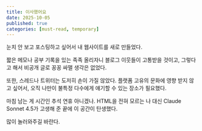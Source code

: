 ```yaml
---
title: 이사했어요
date: 2025-10-05
published: true
categories: [must-read, temporary]
---
```


눈치 안 보고 포스팅하고 싶어서 내 웹사이트를 새로 만들었다.

짧은 메모나 공부 기록을 있는 족족 올리자니 블로그 이웃들이 고통받을 것이고, 그렇다고 해서 비공개 글로 꽁꽁 싸맬 생각은 없었다.  

또한, 스레드나 트위터는 도저히 손이 가질 않았다. 플랫폼 고유의 문화에 영향 받지 않고 싶어서, 오직 나만이 불특정 다수에게 얘기할 수 있는 장소가 필요했다.

마침 남는 게 시간인 추석 연휴 아니겠나. HTML을 전혀 모르는 나 대신 Claude Sonnet 4.5가 고생해 준 끝에 이 공간이 탄생했다.   

많이 놀러와주길 바란다.